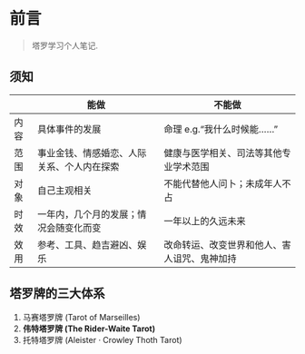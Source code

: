 # 前言

> 塔罗学习个人笔记.

## 须知
| | 能做       | 不能做      |
| ---- | ---------- | -------------- |
| 内容    | 具体事件的发展     | 命理 e.g.“我什么时候能……” |
| 范围    | 事业金钱、情感婚恋、人际关系、个人内在探索     | 健康与医学相关、司法等其他专业学术范围 |
| 对象    | 自己主观相关     | 不能代替他人问卜；未成年人不占   |
| 时效    | 一年内，几个月的发展；情况会随变化而变| 一年以上的久远未来|
| 效用    | 参考、工具、趋吉避凶、娱乐 | 改命转运、改变世界和他人、害人诅咒、鬼神加持 |

## 塔罗牌的三大体系
1. 马赛塔罗牌 (Tarot of Marseilles)
2. **伟特塔罗牌 (The Rider-Waite Tarot)**
3. 托特塔罗牌 (Aleister · Crowley Thoth Tarot)